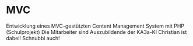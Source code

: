 MVC
===

Entwicklung eines MVC-gestützten Content Management System mit PHP (Schulprojekt)
Die Mitarbeiter sind Auszubildende der KA3a-KI
Christian ist dabei!
Schnubbi auch!
